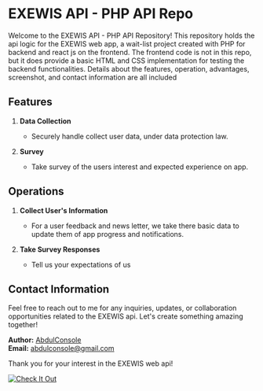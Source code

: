 # EXEWIS API - PHP API Repo

Welcome to the EXEWIS API - PHP API Repository! This repository holds the api logic for the EXEWIS web app, a wait-list project created with PHP for backend and react js on the frontend. The frontend code is not in this repo, but it does provide a basic HTML and CSS implementation for testing the backend functionalities. Details about the features, operation, advantages, screenshot, and contact information are all included

## Features

1. **Data Collection**
   - Securely handle collect user data, under data protection law.

2. **Survey**
   - Take survey of the users interest and expected experience on app.

## Operations

1. **Collect User's Information**
   - For a user feedback and news letter, we take there basic data to update them of app progress and notifications.

2. **Take Survey Responses**
   - Tell us your expectations of us





## Contact Information

Feel free to reach out to me for any inquiries, updates, or collaboration opportunities related to the EXEWIS api. Let's create something amazing together!

**Author:** [AbdulConsole](https://github.com/AbdulConsole)  
**Email:** abdulconsole@gmail.com

Thank you for your interest in the EXEWIS web api!

[![Check It Out](https://waitlist.executionwise.com/assets/logo-67c93251.png)](https://waitlist.executionwise.com/)